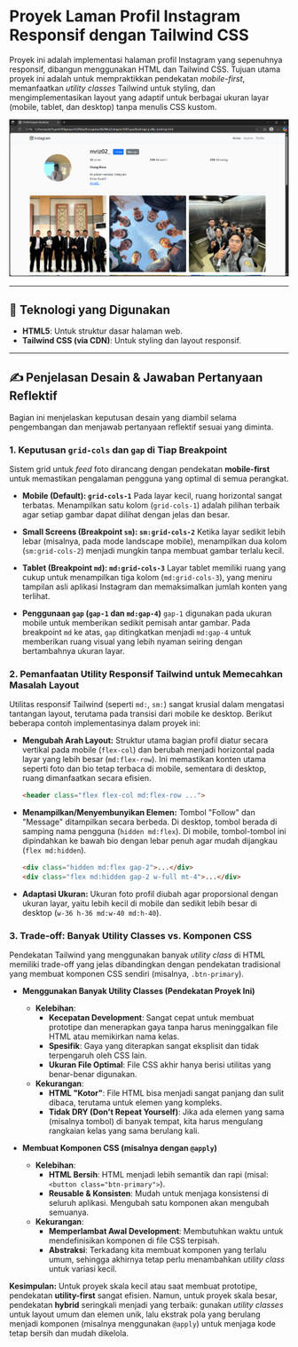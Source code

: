 # Proyek Laman Profil Instagram Responsif dengan Tailwind CSS

Proyek ini adalah implementasi halaman profil Instagram yang sepenuhnya responsif, dibangun menggunakan HTML dan Tailwind CSS. Tujuan utama proyek ini adalah untuk mempraktikkan pendekatan *mobile-first*, memanfaatkan *utility classes* Tailwind untuk styling, dan mengimplementasikan layout yang adaptif untuk berbagai ukuran layar (mobile, tablet, dan desktop) tanpa menulis CSS kustom.

![Contoh Tampilan](assets/img/tampilan1.png)


---

## 🚀 Teknologi yang Digunakan

- **HTML5**: Untuk struktur dasar halaman web.
- **Tailwind CSS (via CDN)**: Untuk styling dan layout responsif.

---

## ✍️ Penjelasan Desain & Jawaban Pertanyaan Reflektif

Bagian ini menjelaskan keputusan desain yang diambil selama pengembangan dan menjawab pertanyaan reflektif sesuai yang diminta.

### 1. Keputusan `grid-cols` dan `gap` di Tiap Breakpoint

Sistem grid untuk *feed* foto dirancang dengan pendekatan **mobile-first** untuk memastikan pengalaman pengguna yang optimal di semua perangkat.

- **Mobile (Default): `grid-cols-1`**
  Pada layar kecil, ruang horizontal sangat terbatas. Menampilkan satu kolom (`grid-cols-1`) adalah pilihan terbaik agar setiap gambar dapat dilihat dengan jelas dan besar.

- **Small Screens (Breakpoint `sm`): `sm:grid-cols-2`**
  Ketika layar sedikit lebih lebar (misalnya, pada mode landscape mobile), menampilkan dua kolom (`sm:grid-cols-2`) menjadi mungkin tanpa membuat gambar terlalu kecil.

- **Tablet (Breakpoint `md`): `md:grid-cols-3`**
  Layar tablet memiliki ruang yang cukup untuk menampilkan tiga kolom (`md:grid-cols-3`), yang meniru tampilan asli aplikasi Instagram dan memaksimalkan jumlah konten yang terlihat.

- **Penggunaan `gap` (`gap-1` dan `md:gap-4`)**
  `gap-1` digunakan pada ukuran mobile untuk memberikan sedikit pemisah antar gambar. Pada breakpoint `md` ke atas, `gap` ditingkatkan menjadi `md:gap-4` untuk memberikan ruang visual yang lebih nyaman seiring dengan bertambahnya ukuran layar.

### 2. Pemanfaatan Utility Responsif Tailwind untuk Memecahkan Masalah Layout

Utilitas responsif Tailwind (seperti `md:`, `sm:`) sangat krusial dalam mengatasi tantangan layout, terutama pada transisi dari mobile ke desktop. Berikut beberapa contoh implementasinya dalam proyek ini:

- **Mengubah Arah Layout:**
  Struktur utama bagian profil diatur secara vertikal pada mobile (`flex-col`) dan berubah menjadi horizontal pada layar yang lebih besar (`md:flex-row`). Ini memastikan konten utama seperti foto dan bio tetap terbaca di mobile, sementara di desktop, ruang dimanfaatkan secara efisien.
  ```html
  <header class="flex flex-col md:flex-row ...">
  ```

- **Menampilkan/Menyembunyikan Elemen:**
  Tombol "Follow" dan "Message" ditampilkan secara berbeda. Di desktop, tombol berada di samping nama pengguna (`hidden md:flex`). Di mobile, tombol-tombol ini dipindahkan ke bawah bio dengan lebar penuh agar mudah dijangkau (`flex md:hidden`).
  ```html
  <div class="hidden md:flex gap-2">...</div>
  <div class="flex md:hidden gap-2 w-full mt-4">...</div>
  ```

- **Adaptasi Ukuran:**
  Ukuran foto profil diubah agar proporsional dengan ukuran layar, yaitu lebih kecil di mobile dan sedikit lebih besar di desktop (`w-36 h-36 md:w-40 md:h-40`).

### 3. Trade-off: Banyak Utility Classes vs. Komponen CSS

Pendekatan Tailwind yang menggunakan banyak *utility class* di HTML memiliki trade-off yang jelas dibandingkan dengan pendekatan tradisional yang membuat komponen CSS sendiri (misalnya, `.btn-primary`).

- **Menggunakan Banyak Utility Classes (Pendekatan Proyek Ini)**
  - **Kelebihan**:
    - **Kecepatan Development**: Sangat cepat untuk membuat prototipe dan menerapkan gaya tanpa harus meninggalkan file HTML atau memikirkan nama kelas.
    - **Spesifik**: Gaya yang diterapkan sangat eksplisit dan tidak terpengaruh oleh CSS lain.
    - **Ukuran File Optimal**: File CSS akhir hanya berisi utilitas yang benar-benar digunakan.
  - **Kekurangan**:
    - **HTML "Kotor"**: File HTML bisa menjadi sangat panjang dan sulit dibaca, terutama untuk elemen yang kompleks.
    - **Tidak DRY (Don't Repeat Yourself)**: Jika ada elemen yang sama (misalnya tombol) di banyak tempat, kita harus mengulang rangkaian kelas yang sama berulang kali.

- **Membuat Komponen CSS (misalnya dengan `@apply`)**
  - **Kelebihan**:
    - **HTML Bersih**: HTML menjadi lebih semantik dan rapi (misal: `<button class="btn-primary">`).
    - **Reusable & Konsisten**: Mudah untuk menjaga konsistensi di seluruh aplikasi. Mengubah satu komponen akan mengubah semuanya.
  - **Kekurangan**:
    - **Memperlambat Awal Development**: Membutuhkan waktu untuk mendefinisikan komponen di file CSS terpisah.
    - **Abstraksi**: Terkadang kita membuat komponen yang terlalu umum, sehingga akhirnya tetap perlu menambahkan *utility class* untuk variasi kecil.

**Kesimpulan:** Untuk proyek skala kecil atau saat membuat prototipe, pendekatan **utility-first** sangat efisien. Namun, untuk proyek skala besar, pendekatan **hybrid** seringkali menjadi yang terbaik: gunakan *utility classes* untuk layout umum dan elemen unik, lalu ekstrak pola yang berulang menjadi komponen (misalnya menggunakan `@apply`) untuk menjaga kode tetap bersih dan mudah dikelola.
